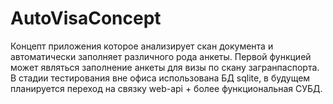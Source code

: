 # AutoVisaConcept
Концепт приложения которое анализирует скан документа и автоматически заполняет различного рода анкеты.
Первой функцией может являться заполнение анкеты для визы по скану загранпаспорта.
В стадии тестирования вне офиса использована БД sqlite, в будущем планируется переход на связку web-api + более функциональная СУБД.
